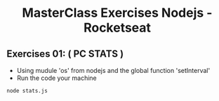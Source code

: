 <div align="center">
<h1>MasterClass Exercises Nodejs - Rocketseat</h1>
</div>

## Exercises 01: ( PC STATS )
- Using mudule 'os' from nodejs and the global function 'setInterval'
- Run the code your machine
```
node stats.js
```
